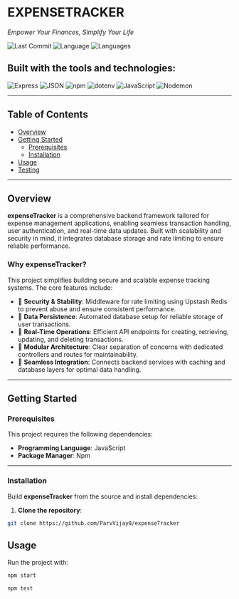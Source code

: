 # EXPENSETRACKER

*Empower Your Finances, Simplify Your Life*

![Last Commit](https://img.shields.io/badge/last%20commit-today-brightgreen)
![Language](https://img.shields.io/badge/javascript-100%25-yellow)
![Languages](https://img.shields.io/badge/languages-1-blue)

## Built with the tools and technologies:

![Express](https://img.shields.io/badge/EX-Express-black?logo=express)
![JSON](https://img.shields.io/badge/-JSON-black?logo=json)
![npm](https://img.shields.io/badge/-npm-red?logo=npm)
![dotenv](https://img.shields.io/badge/-.ENV-yellow)
![JavaScript](https://img.shields.io/badge/-JavaScript-yellow?logo=javascript)
![Nodemon](https://img.shields.io/badge/-Nodemon-brightgreen)

---

## Table of Contents

- [Overview](#overview)
- [Getting Started](#getting-started)
  - [Prerequisites](#prerequisites)
  - [Installation](#installation)
- [Usage](#usage)
- [Testing](#testing)

---

## Overview

**expenseTracker** is a comprehensive backend framework tailored for expense management applications, enabling seamless transaction handling, user authentication, and real-time data updates. Built with scalability and security in mind, it integrates database storage and rate limiting to ensure reliable performance.

### Why expenseTracker?

This project simplifies building secure and scalable expense tracking systems. The core features include:

- 🔐 **Security & Stability**: Middleware for rate limiting using Upstash Redis to prevent abuse and ensure consistent performance.
- 💾 **Data Persistence**: Automated database setup for reliable storage of user transactions.
- 🔁 **Real-Time Operations**: Efficient API endpoints for creating, retrieving, updating, and deleting transactions.
- 🧩 **Modular Architecture**: Clear separation of concerns with dedicated controllers and routes for maintainability.
- 🔄 **Seamless Integration**: Connects backend services with caching and database layers for optimal data handling.

---

## Getting Started

### Prerequisites

This project requires the following dependencies:

- **Programming Language**: JavaScript  
- **Package Manager**: Npm

---

### Installation

Build **expenseTracker** from the source and install dependencies:

1. **Clone the repository**:

```bash
git clone https://github.com/ParvVijay0/expenseTracker

```

## Usage

Run the project with:

```bash
npm start
```

```bash 
npm test
```

